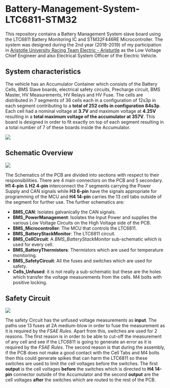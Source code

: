 # Battery-Management-System-LTC6811-STM32
This repository contains a Battery Management System slave board using the LTC6811 Battery Monitoring IC and STM32F446RE Microcontroller. The system was designed during the 2nd year (2018-2019) of my participation in [Aristotle University Racing Team Electric - Aristurtle](www.aristurtle.gr) as the Low Voltage Chief Engineer and also Electrical System Officer of the Electric Vehicle. 

## System characteristics
The vehicle has an Accumulator Container which consists of the Battery Cells, BMS Slave boards, electrical safety circuits, Precharge circuit, BMS Master, HV Measurements, HV Relays and HV Fuse. The cells are distributed in 7 segments of 36 cells each in a configuration of 12s3p in each segment contributing to a **total of 252 cells in configuration 84s3p**. Each cell had a nominal voltage at **3.7V** and maximum voltage at **4.25V** resulting in a **total maximum voltage of the accumulator at 357V**. This board is designed in order to fit exactly on top of each segment resulting in a total number of 7 of these boards inside the Accumulator. 

<img src="https://github.com/vamoirid/Battery-Management-System-LTC6811-STM32/blob/master/images/thetis.JPG">

## Schematic Overview

<img src="https://github.com/vamoirid/Battery-Management-System-LTC6811-STM32/blob/master/images/BMS_Main.png">

The Schematics of the PCB are divided into sections with respect to their responsibilities. There are 4 main connectors on the PCB and 5 secondary. **H1 4-pin** & **H2 4-pin** interconnect the 7 segments carrying the Power Supply and CAN signals while **H3 6-pin** have the signals appropriate for programming of the MCU and **H4 14-pin** carries the 13 cell tabs outside of the segment for further use. The further schematics are:

* **BMS_CAN**: Isolates galvanically the CAN signals.
* **BMS_PowerManagement**: Isolates the Input Power and supplies the various Low Voltage Circuits on the High Voltage side of the PCB.
* **BMS_Microcontroller**: The MCU that controls the LTC6811.
* **BMS_BatteryStackMonitor**: The LTC6811 circuit.
* **BMS_CellCircuit**: A _BMS_BatteryStackMonitor_ sub-schematic which is used for every cell.
* **BMS_BatteryThermistors**: Thermistors which are used for temperature monitoring.
* **BMS_SafetyCircuit**: All the fuses and switches which are used for safety.
* **Cells_Unfused**: it is not really a sub-schematic but these are the holes which transfer the voltage measurements from the cells. M4 bolts with positive locking.

## Safety Circuit

<img src="https://github.com/vamoirid/Battery-Management-System-LTC6811-STM32/blob/master/images/BMS_SafetyCircuit.png">

The safety Circuit has the unfused voltage measurements as **input**. The paths use 13 fuses at 2A medium-blow in order to fuse the measurement as it is required by the _FSAE Rules_. Apart from this, switches are used for 2 reasons. The first reason is in order to be able to cut-off the measurement of any cell and see if the LTC6811 is going to generate an error as it is required by the _FSAE Rules_. The second reason is that during the assembly, if the PCB does not make a good contact with the Cell Tabs and M4 bolts then this could generate spikes that can harm the LTC6811 so these switches are used to limit the cell voltages before the switches. The first **output** is the cell voltages **before** the switches which is directed to **H4 14-pin** connector outside of the Accumulator and the second **output** are the cell voltages **after** the switches which are routed to the rest of the PCB.



